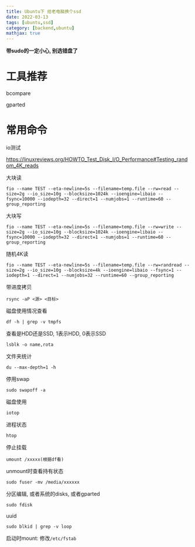 ```yaml
---
title: Ubuntu下 给老电脑换个ssd
date: 2022-03-13
tags: [ubuntu,ssd]
category: [backend,ubuntu]
mathjax: true
---
```


**带sudo的一定小心, 别选错盘了**

# 工具推荐

bcompare

gparted

# 常用命令

io测试

https://linuxreviews.org/HOWTO_Test_Disk_I/O_Performance#Testing_random_4K_reads

大块读

```
fio --name TEST --eta-newline=5s --filename=temp.file --rw=read --size=2g --io_size=10g --blocksize=1024k --ioengine=libaio --fsync=10000 --iodepth=32 --direct=1 --numjobs=1 --runtime=60 --group_reporting
```

大块写

```
fio --name TEST --eta-newline=5s --filename=temp.file --rw=write --size=2g --io_size=10g --blocksize=1024k --ioengine=libaio --fsync=10000 --iodepth=32 --direct=1 --numjobs=1 --runtime=60 --group_reporting
```

随机4K读

```
fio --name TEST --eta-newline=5s --filename=temp.file --rw=randread --size=2g --io_size=10g --blocksize=4k --ioengine=libaio --fsync=1 --iodepth=1 --direct=1 --numjobs=32 --runtime=60 --group_reporting
```

<!-- more -->

带进度拷贝

```
rsync -aP <源> <目标>
```

磁盘使用情况查看

```
df -h | grep -v tmpfs
```

查看是HDD还是SSD, 1表示HDD, 0表示SSD

```
lsblk -o name,rota
```

文件夹统计

```
du --max-depth=1 -h
```

停用swap

```
sudo swapoff -a
```

磁盘使用

```
iotop
```

进程状态

```
htop
```

停止挂载

```
umount /xxxxx(根据df看)
```

unmount时查看持有状态

```
sudo fuser -mv /media/xxxxxx
```

分区编辑, 或者系统的disks, 或者gparted

```
sudo fdisk
```

uuid

```
sudo blkid | grep -v loop
```

启动时mount: 修改`/etc/fstab`
